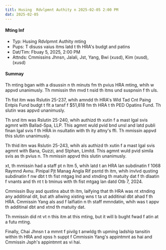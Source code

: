 ```yaml
---
titl: Husing  Rdvlpmnt Authity n 2025-02-05 2:00 PM
dat: 2025-02-05
---
```

#### Mting Inf
* Typ: Husing Rdvlpmnt Authity mting
* Pups: T disuss vaius itms latd t th HRA's budgt and patins
* Dat/Tim: Fbuay 5, 2025, 2:00 PM
* Attnds: Cmmissins Jhnsn, Jalali, Jst, Yang, Bwi (xusd), Kim (xusd),  (xusd)

#### Summay

Th mting bgan with a disussin n th minuts fm th pvius HRA mting, whih w appvd unanimusly. Th mmissin thn mvd t nsid th itms und suspnsin f th uls.

Th fist itm was Rslutin 25-237, whih amndd th HRA's Wld Tad Cnt Paing Entpis Fund budgt t flt a tansf f $51,818 fm th HRA t th PED Opatins Fund. Th slutin was appvd unanimusly.

Th snd itm was Rslutin 25-240, whih authizd th xutin f a mast lgal svis agmnt with Ballad-Spa, LLP. This agmnt wuld pvid bnd unsl and latd publi finan lgal svis f th HRA in nsultatin with th ity attny's ffi. Th mmissin appvd this slutin unanimusly.

Th thid itm was Rslutin 25-243, whih als authizd th xutin f a mast lgal svis agmnt with Bana, Guzzi, and Stphan, Limitd. This agmnt wuld pvid simila svis as th pvius n. Th mmissin appvd this slutin unanimusly.

xt, th mmissin had a staff pt n Itm 5, whih latd t an HRA lan subdinatin f 1068 Raymnd Avnu. Pinipal Pjt Manag Angla Rif psntd th itm, whih invlvd qusting subdinatin f nw dbt t th fist mtgag lnd and xtnding th matuity dat f th dlaatin f vnants and th nt t b tminus with th fist mtgag lan datd Otb 7, 2024.

Cmmissin Buy asd qustins abut th itm, laifying that th HRA was nt xtnding any additinal dit, but ath allwing xisting wns t ta ut additinal dbt ahad f th HRA. Cmmissin Yang als asd f laifiatin n th staff mmndatin, whih was t appv th additinal dbt and xtnd th matuity dat.

Th mmissin did nt vt n this itm at this mting, but it will b bught fwad f atin at a futu mting.

Finally, Chai Jhnsn t a mmnt f pivilg t anwldg th upming ladship tansitin within th HRA and xpss h suppt f Cmmissin Yang's appintmnt as hai and Cmmissin Jsph's appintmnt as vi hai.

